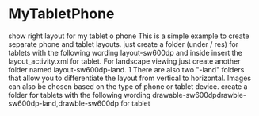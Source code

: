 # MyTabletPhone
show right layout for my  tablet o phone
This is a simple example to create separate phone and tablet layouts.
just create a folder (under / res) for tablets with the following wording layout-sw600dp and inside
insert the layout_activity.xml for tablet. For landscape viewing just create another folder named layout-sw600dp-land.
1 There are also two "-land" folders that allow you to differentiate the layout from vertical to horizontal.
Images can also be chosen based on the type of phone or tablet device.
create a folder  for tablets with the following wording drawable-sw600dpdrawble-sw600dp-land,drawble-sw600dp for tablet
